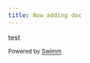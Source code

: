 ```yaml
---
title: Now adding doc
---
```

test

<SwmMeta repo-id="Z2l0aHViJTNBJTNBY3NoYXJwLXNoYXVsLXRlc3QlM0ElM0Fzd2ltbWlv" repo-name="csharp-shaul-test"><sup>Powered by [Swimm](https://swimm-web-app--swmdv3-develop-staging-a696gm5o.web.app/)</sup></SwmMeta>
